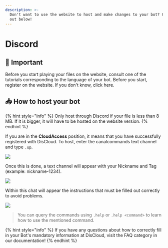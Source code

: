 ```yaml
---
description: >-
  Don't want to use the website to host and make changes to your bot? Check it
  out below!
---
```


# Discord

## 📜 Important <a id="important"></a>

Before you start playing your files on the website, consult one of the tutorials corresponding to the language of your bot. Before you start, register on the website. If you don't know, click here.

## 📥 How to host your bot <a id="how-to-host-your-bot"></a>

{% hint style="info" %}
Only host through Discord if your file is less than 8 MB. If it is bigger, it will have to be hosted on the website version.
{% endhint %}

If you are in the **CloudAccess** position, it means that you have successfully registered with DisCloud. To host, enter the canalcommands text channel and type `.up`.

![](https://gblobscdn.gitbook.com/assets%2F-LmveSmUr3rXxq5cvnW5%2F-LrrNEgyCHwd--pw0Pte%2F-LrrNFa_qMyu4vNmeCl5%2Fimage.png?alt=media&token=ddad8dfc-329a-4722-aed7-0fc7fc75b03e)

Once this is done, a text channel will appear with your Nickname and Tag \(example: nickname-1234\).

![](https://gblobscdn.gitbook.com/assets%2F-LmveSmUr3rXxq5cvnW5%2F-LrrNEgyCHwd--pw0Pte%2F-LrrNMqt0VbhNbMF73G3%2Fimage.png?alt=media&token=a2fc3cce-a07e-46c9-9aa8-c296817bb69d)

Within this chat will appear the instructions that must be filled out correctly to avoid problems.

![](https://gblobscdn.gitbook.com/assets%2F-LmveSmUr3rXxq5cvnW5%2F-LrrNzX8oBVibQzR9Ndy%2F-LrrO3w2OWo1iaZRu70b%2Fimage.png?alt=media&token=8c2ae784-87cd-4932-8166-e54506e2a2a2)

> You can query the commands using `.help` or `.help <command>` to learn how to use the mentioned command.

{% hint style="info" %}
If you have any questions about how to correctly fill in your Bot's mandatory information at DisCloud, visit the FAQ category in our documentation!
{% endhint %}

